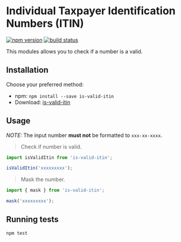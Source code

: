 # Individual Taxpayer Identification Numbers (ITIN)

[![npm version][npm-image]][npm-url]
[![build status][travis-image]][travis-url]

This modules allows you to check if a number is a valid.

## Installation

Choose your preferred method:

* npm: `npm install --save is-valid-itin`
* Download: [is-valid-itin](https://github.com/seegno/is-valid-itin)

## Usage

*NOTE:* The input number **must not** be formatted to `xxx-xx-xxxx`.

> Check if number is valid.

```js
import isValidItin from 'is-valid-itin';

isValidItin('xxxxxxxxx');
```

> Mask the number.

```js
import { mask } from 'is-valid-itin';

mask('xxxxxxxxx');
```

## Running tests

```sh
npm test
```

[npm-image]: https://img.shields.io/npm/v/is-valid-itin.svg?style=flat-square
[npm-url]: https://npmjs.org/package/is-valid-itin
[travis-image]: https://img.shields.io/travis/seegno/is-valid-itin.svg?style=flat-square
[travis-url]: https://travis-ci.org/seegno/is-valid-itin
